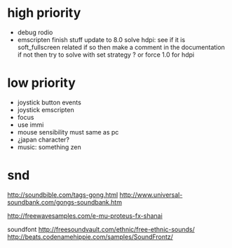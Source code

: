 # high priority

* debug rodio
* emscripten finish stuff
  update to 8.0
  solve hdpi:
    see if it is soft_fullscreen related if so then make a comment in the documentation
    if not then try to solve with set strategy ? or force 1.0 for hdpi

# low priority

* joystick button events
* joystick emscripten
* focus
* use immi
* mouse sensibility must same as pc
* ¿japan character?
* music: something zen

# snd

http://soundbible.com/tags-gong.html
http://www.universal-soundbank.com/gongs-soundbank.htm

http://freewavesamples.com/e-mu-proteus-fx-shanai

soundfont
http://freesoundvault.com/ethnic/free-ethnic-sounds/
http://beats.codenamehippie.com/samples/SoundFrontz/
